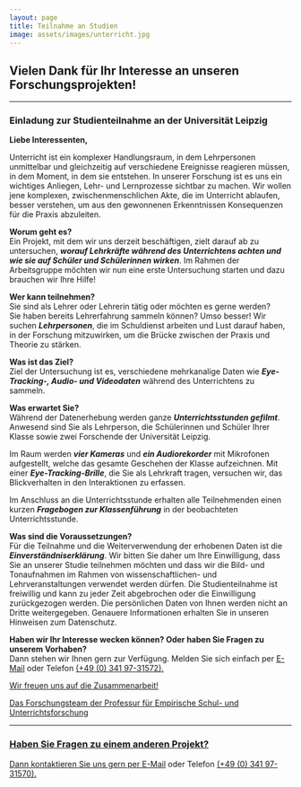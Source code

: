 ```yaml
---
layout: page
title: Teilnahme an Studien
image: assets/images/unterricht.jpg
---
```


## Vielen Dank für Ihr Interesse an unseren Forschungsprojekten!

***

### Einladung zur Studienteilnahme an der Universität Leipzig


**Liebe Interessenten,**

Unterricht ist ein komplexer Handlungsraum, in dem Lehrpersonen unmittelbar und gleichzeitig auf verschiedene Ereignisse reagieren müssen, in dem Moment, in dem sie entstehen. In unserer Forschung ist es uns ein wichtiges Anliegen, Lehr- und Lernprozesse sichtbar zu machen. Wir wollen jene komplexen, zwischenmenschlichen Akte, die im Unterricht ablaufen, besser verstehen, um aus den gewonnenen Erkenntnissen Konsequenzen für die Praxis abzuleiten.

**Worum geht es?**  
Ein Projekt, mit dem wir uns derzeit beschäftigen, zielt darauf ab zu untersuchen, ***worauf Lehrkräfte während des Unterrichtens achten und wie sie auf Schüler und Schülerinnen wirken***. Im Rahmen der Arbeitsgruppe möchten wir nun eine erste Untersuchung starten und dazu brauchen wir Ihre Hilfe!

**Wer kann teilnehmen?**  
Sie sind als Lehrer oder Lehrerin tätig oder möchten es gerne werden?  
Sie haben bereits Lehrerfahrung sammeln können? Umso besser!
Wir suchen ***Lehrpersonen***, die im Schuldienst arbeiten und Lust darauf haben, in der Forschung mitzuwirken, um die Brücke zwischen der Praxis und Theorie zu stärken.

**Was ist das Ziel?**  
Ziel der Untersuchung ist es, verschiedene mehrkanalige Daten wie ***Eye-Tracking-, Audio- und Videodaten*** während des Unterrichtens zu sammeln.

**Was erwartet Sie?**  
Während der Datenerhebung werden ganze ***Unterrichtsstunden gefilmt***. Anwesend sind Sie als Lehrperson, die Schülerinnen und Schüler Ihrer Klasse sowie zwei Forschende der Universität Leipzig.

Im Raum werden ***vier Kameras*** und ***ein Audiorekorder*** mit Mikrofonen aufgestellt, welche das gesamte Geschehen der Klasse aufzeichnen. Mit einer ***Eye-Tracking-Brille***, die Sie als Lehrkraft tragen, versuchen wir, das Blickverhalten in den Interaktionen zu erfassen.

Im Anschluss an die Unterrichtsstunde erhalten alle Teilnehmenden einen kurzen ***Fragebogen zur Klassenführung*** in der beobachteten Unterrichtsstunde.

**Was sind die Voraussetzungen?**  
Für die Teilnahme und die Weiterverwendung der erhobenen Daten ist die ***Einverständniserklärung***. Wir bitten Sie daher um Ihre Einwilligung, dass Sie an unserer Studie teilnehmen möchten und dass wir die Bild- und Tonaufnahmen im Rahmen von wissenschaftlichen- und Lehrveranstaltungen verwendet werden dürfen. Die Studienteilnahme ist freiwillig und kann zu jeder Zeit abgebrochen oder die Einwilligung zurückgezogen werden. Die persönlichen Daten von Ihnen werden nicht an Dritte weitergegeben. Genauere Informationen erhalten Sie in unseren Hinweisen zum Datenschutz.

**Haben wir Ihr Interesse wecken können? Oder haben Sie Fragen zu unserem Vorhaben?**  
Dann stehen wir Ihnen gern zur Verfügung. Melden Sie sich einfach per <a href="mailto:empforschung@uni-leipzig.de">E-Mail</a> oder Telefon <a href="tel:+4903419731572">(+49 (0) 341 97-31572).

Wir freuen uns auf die Zusammenarbeit!

Das Forschungsteam der Professur für Empirische Schul- und Unterrichtsforschung

***

### Haben Sie Fragen zu einem anderen Projekt? 
Dann kontaktieren Sie uns gern per <a href="mailto:empschul_hiwi@uni-leipzig.de">E-Mail</a> oder Telefon <a href="tel:+4903419731570">(+49 (0) 341 97-31570).




